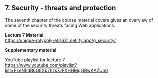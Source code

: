 ## 7. Security - threats and protection

The seventh chapter of the course material covers gives an overview of some of the security threats facing Web applications.

**Lecture 7 Material**  
https://unique-rolypoly-e01631.netlify.app/g_security/

**Supplementary material**

YouTube playlist for lecture 7  
https://www.youtube.com/playlist?list=PLeNhdB6OEXb7hzs7JPXHHMqLlBwKAZUn6
